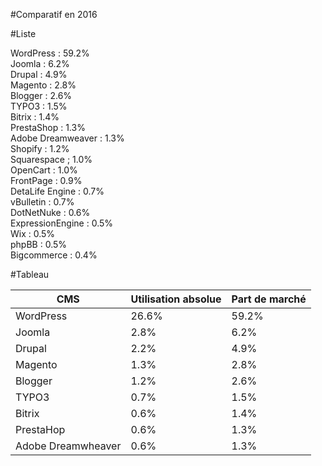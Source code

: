 #Comparatif en 2016 

#Liste

WordPress : 59.2%  
Joomla : 6.2%  
Drupal : 4.9%  
Magento : 2.8%  
Blogger : 2.6%  
TYPO3 : 1.5%  
Bitrix : 1.4%  
PrestaShop : 1.3%  
Adobe Dreamweaver : 1.3%  
Shopify : 1.2%  
Squarespace ; 1.0%  
OpenCart : 1.0%  
FrontPage : 0.9%  
DetaLife Engine : 0.7%  
vBulletin : 0.7%  
DotNetNuke : 0.6%  
ExpressionEngine : 0.5%  
Wix : 0.5%  
phpBB : 0.5%  
Bigcommerce : 0.4%  

#Tableau 

CMS | Utilisation absolue | Part de marché
------------- | ------------ | -------------
WordPress | 26.6% | 59.2%
Joomla | 2.8% | 6.2%
Drupal | 2.2% | 4.9%
Magento | 1.3% | 2.8%
Blogger | 1.2% | 2.6%
TYPO3 | 0.7% | 1.5%
Bitrix | 0.6% | 1.4%
PrestaHop | 0.6% | 1.3%
Adobe Dreamwheaver | 0.6% | 1.3%


